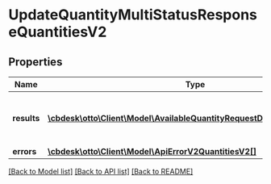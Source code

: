 # UpdateQuantityMultiStatusResponseQuantitiesV2

## Properties
Name | Type | Description | Notes
------------ | ------------- | ------------- | -------------
**results** | [**\cbdesk\otto\Client\Model\AvailableQuantityRequestDTOV2QuantitiesV2[]**](AvailableQuantityRequestDTOV2QuantitiesV2.md) | List of all the skus with available quantity | 
**errors** | [**\cbdesk\otto\Client\Model\ApiErrorV2QuantitiesV2[]**](ApiErrorV2QuantitiesV2.md) |  | [optional] 

[[Back to Model list]](../../README.md#documentation-for-models) [[Back to API list]](../../README.md#documentation-for-api-endpoints) [[Back to README]](../../README.md)

